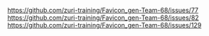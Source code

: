 https://github.com/zuri-training/Favicon_gen-Team-68/issues/77
https://github.com/zuri-training/Favicon_gen-Team-68/issues/82
https://github.com/zuri-training/Favicon_gen-Team-68/issues/129
